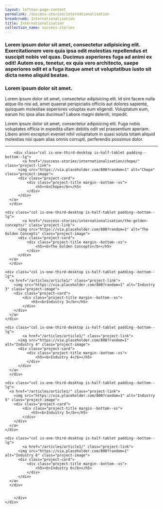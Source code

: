 ```yaml
---
layout: leftnav-page-content
permalink: /success-stories/internationalisation
breadcrumb: Internationalisation
title: Internationalisation
collection_name: success-stories
---
```


### Lorem ipsum dolor sit amet, consectetur adipisicing elit. Exercitationem vero quia ipsa odit molestias repellendus et suscipit nobis vel quas. Ducimus asperiores fuga ad animi ex odit! Autem eos, tenetur, ex quia vero architecto, saepe asperiores odit et a fuga itaque amet ut voluptatibus iusto sit dicta nemo aliquid beatae.

### **Lorem ipsum dolor sit amet.**

Lorem ipsum dolor sit amet, consectetur adipisicing elit. Id sint facere nulla atque illo nisi ad, amet quaerat perspiciatis officiis aut dolores sapiente, quisquam molestiae asperiores voluptas eum eligendi. Voluptatum eum, earum hic ipsa alias ducimus? Labore magni deleniti, impedit.

Lorem ipsum dolor sit amet, consectetur adipisicing elit. Fuga nobis voluptates officia in expedita ullam debitis odit vel praesentium aperiam. Libero animi excepturi eveniet nihil voluptatum in quasi soluta totam aliquid molestias nisi quam alias omnis corrupti, perferendis possimus dolor.

---


<div>
	<div class="row is-multiline">

		<div class="col is-one-third-desktop is-half-tablet padding--bottom--lg">
			<a href="/success-stories/internationalisation/chope/" class="project-link">
	      <img src="https://via.placeholder.com/800?random=1" alt="Chope" class="project-image">
	      <div class="project-card">
	          <div class="project-title margin--bottom--xs">
	              <h5><b>Chope</b></h5>
	          </div>
	      </div>
      </a>
	  </div>

    <div class="col is-one-third-desktop is-half-tablet padding--bottom--lg">
			<a href="/success-stories/internationalisation/the-golden-concepts/" class="project-link">
	      <img src="https://via.placeholder.com/800?random=1" alt="The Golden Concepts" class="project-image">
	      <div class="project-card">
	          <div class="project-title margin--bottom--xs">
	              <h5><b>The Golden Concepts</b></h5>
	          </div>
	      </div>
      </a>
	  </div>

    <div class="col is-one-third-desktop is-half-tablet padding--bottom--lg">
      <a href="/articles/article1/" class="project-link">
        <img src="https://via.placeholder.com/800?random=1" alt="Industry 3" class="project-image">
        <div class="project-card">
            <div class="project-title margin--bottom--xs">
                <h5><b>Industry 3</b></h5>
            </div>
        </div>
      </a>
    </div>

    <div class="col is-one-third-desktop is-half-tablet padding--bottom--lg">
			<a href="/articles/article1/" class="project-link">
	      <img src="https://via.placeholder.com/800?random=1" alt="Industry 4" class="project-image">
	      <div class="project-card">
	          <div class="project-title margin--bottom--xs">
	              <h5><b>Industry 4</b></h5>
	          </div>
	      </div>
      </a>
	  </div>

    <div class="col is-one-third-desktop is-half-tablet padding--bottom--lg">
      <a href="/articles/article1/" class="project-link">
        <img src="https://via.placeholder.com/800?random=1" alt="Industry 5" class="project-image">
        <div class="project-card">
            <div class="project-title margin--bottom--xs">
                <h5><b>Industry 5</b></h5>
            </div>
        </div>
      </a>
    </div>

    <div class="col is-one-third-desktop is-half-tablet padding--bottom--lg">
			<a href="/articles/article1/" class="project-link">
	      <img src="https://via.placeholder.com/800?random=1" alt="Industry 6" class="project-image">
	      <div class="project-card">
	          <div class="project-title margin--bottom--xs">
	              <h5><b>Industry 6</b></h5>
	          </div>
	      </div>
      </a>
	  </div>


		</div>
    </div>